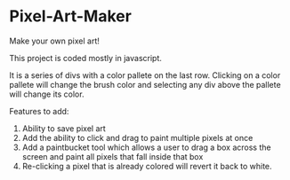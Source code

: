 # Pixel-Art-Maker
Make your own pixel art!


This project is coded mostly in javascript.  

It is a series of divs with a color pallete on the last row.  Clicking on a color pallete will change the brush color 
and selecting any div above the pallete will change its color.

Features to add:

1)  Ability to save pixel art
2)  Add the ability to click and drag to paint multiple pixels at once
3)  Add a paintbucket tool which allows a user to drag a box across the screen and paint all pixels that fall inside that box
4)  Re-clicking a pixel that is already colored will revert it back to white.
